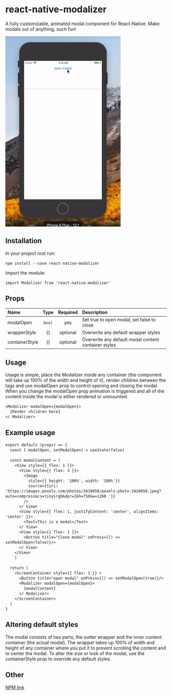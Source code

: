 # react-native-modalizer
A fully customizable, animated modal component for React-Native. Make modals out of anything, such fun!

![](modal_small.gif)

## Installation

In your project root run:

```
npm install --save react-native-modalizer
```

Import the module:

```
import Modalizer from 'react-native-modalizer'
```

## Props

| Name     |   Type   |   Required   | Description  |
| :------- | :------: | :---------: | :----------- |
| modalOpen   | `bool` | yes  | Set true to open modal, set false to close |
| wrapperStyle  |  {}  |   optional   | Overwrite any default wrapper styles |
| containerStyle |  {}  |   optional    | Overwrite any default modal content container styles |

## Usage

Usage is simple, place the Modalizer inside any container (the component will take up 100% of the width and height of it), render children between the tags and use modalOpen prop to control opening and closing the modal. When you change the modalOpen prop animation is triggered and all of the content inside the modal is either rendered or unmounted.

```
<Modalizer modalOpen={modalOpen}>
  {Render children here}
</ Modalizer>
```

## Example usage

```
export default (props) => {
  const [ modalOpen, setModalOpen] = useState(false)
  
  const modalContent = (
    <View style={{ flex: 1 }}>
      <View style={{ flex: 3 }}>
        <Image 
          style={{ height: '100%', width: '100%'}}
          source={{uri: 'https://images.pexels.com/photos/3418058/pexels-photo-3418058.jpeg?auto=compress&cs=tinysrgb&dpr=2&h=750&w=1260 '}}
        />
      </ View>
      <View style={{ flex: 1, justifyContent: 'center', alignItems: 'center' }}>
        <Text>This is a modal</Text> 
      </ View>
      <View style={{ flex: 1 }}>
        <Button title="Close modal" onPress={() => setModalOpen(false)}/>
      </ View>
    </View>
	)

  return (
    <ScreenContainer style={{ flex: 1 }} >
      <Button title="open modal" onPress={() => setModalOpen(true)}/>
      <Modalizer modalOpen={modalOpen}>
        {modalContent}
      </ Modalizer>
    </ScreenContainer>
  )
}
```

## Altering default styles

The modal consists of two parts, the outter wrapper and the inner content container (the actual modal). The wrapper takes up 100% of width and height of any container where you put it to prevent scrolling the content and to center the modal. To alter the size or look of the modal, use the containerStyle prop to override any default styles.

## Other

[NPM link](https://www.npmjs.com/package/react-native-modalizer)

